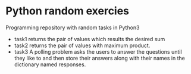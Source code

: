 # Python random exercies
Programming repository with random tasks in Python3
* task1 returns the pair of values which results the desired sum
* task2 returns the pair of values with maximum product.
* task3 A polling problem asks the users to answer the questions until they like to and then store their answers along with their names in the dictionary named responses.

